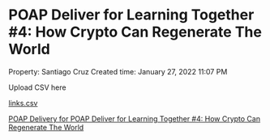 # POAP Deliver for Learning Together #4: How Crypto Can Regenerate The World

Property: Santiago Cruz 
Created time: January 27, 2022 11:07 PM

Upload CSV here

[links.csv](POAP%20Deliver%20for%20Learning%20Together%20#4%20How%20Crypto%20C%200b06856acb3e4255ab1faa439413463a/links.csv)

[POAP Delivery for POAP Deliver for Learning Together #4: How Crypto Can Regenerate The World ](POAP%20Deliver%20for%20Learning%20Together%20#4%20How%20Crypto%20C%200b06856acb3e4255ab1faa439413463a/POAP%20Delivery%20for%20POAP%20Deliver%20for%20Learning%20Togeth%20ddb004b8dd1a419d844632e7e3271c41.csv)